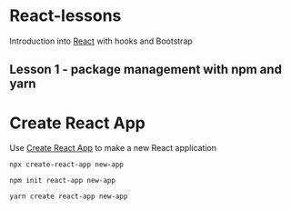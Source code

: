 # React-lessons
Introduction into [React](https://reactjs.org/) with hooks and Bootstrap

## Lesson 1 - package management with npm and yarn

# Create React App
Use [Create React App](https://create-react-app.dev/) to make a new React application

```
npx create-react-app new-app
```

```
npm init react-app new-app
```

```
yarn create react-app new-app
```
